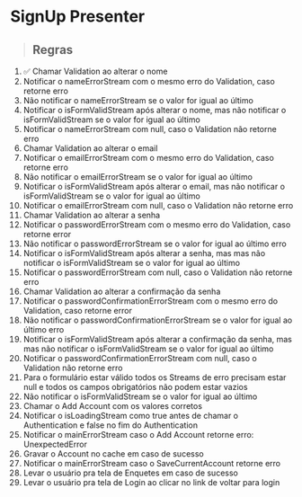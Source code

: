 # SignUp Presenter

> ## Regras
1. ✅ Chamar Validation ao alterar o nome
2. Notificar o nameErrorStream com o mesmo erro do Validation, caso retorne erro
3. Não notificar o nameErrorStream se o valor for igual ao último
4. Notificar o isFormValidStream após alterar o nome, mas não notificar o isFormValidStream se o valor for igual ao último
5. Notificar o nameErrorStream com null, caso o Validation não retorne erro
6. Chamar Validation ao alterar o email
7. Notificar o emailErrorStream com o mesmo erro do Validation, caso retorne erro
8. Não notificar o emailErrorStream se o valor for igual ao último
9. Notificar o isFormValidStream após alterar o email, mas não notificar o isFormValidStream se o valor for igual ao último
10. Notificar o emailErrorStream com null, caso o Validation não retorne erro
11. Chamar Validation ao alterar a senha
12. Notificar o passwordErrorStream com o mesmo erro do Validation, caso retorne error
13. Não notificar o passwordErrorStream se o valor for igual ao último erro
14. Notificar o isFormValidStream após alterar a senha, mas mas não notificar o isFormValidStream se o valor for igual ao último
15. Notificar o passwordErrorStream com null, caso o Validation não retorne erro
16. Chamar Validation ao alterar a confirmação da senha
17. Notificar o passwordConfirmationErrorStream com o mesmo erro do Validation, caso retorne error
18. Não notificar o passwordConfirmationErrorStream se o valor for igual ao último erro
19. Notificar o isFormValidStream após alterar a confirmação da senha, mas mas não notificar o isFormValidStream se o valor for igual ao último
20. Notificar o passwordConfirmationErrorStream com null, caso o Validation não retorne erro
21. Para o formulário estar válido todos os Streams de erro precisam estar null e todos os campos obrigatórios não podem estar vazios
22. Não notificar o isFormValidStream se o valor for igual ao último
23. Chamar o Add Account com os valores corretos
24. Notificar o isLoadingStream como true antes de chamar o Authentication e false no fim do Authentication
25. Notificar o mainErrorStream caso o Add Account retorne erro: UnexpectedError
26. Gravar o Account no cache em caso de sucesso
27. Notificar o mainErrorStream caso o SaveCurrentAccount retorne erro
28. Levar o usuário pra tela de Enquetes em caso de sucesso
29. Levar o usuário pra tela de Login ao clicar no link de voltar para login